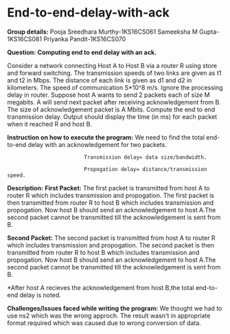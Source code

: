 # End-to-end-delay-with-ack

**Group details:**
Pooja Sreedhara Murthy-1KS16CS061
Sameeksha M Gupta-1KS16CS081
Priyanka Pandit-1KS16CS070

**Question:**
**Computing end to end delay with an ack.**

Consider a network connecting Host A to Host B via a router R using store and forward switching. The transmission speeds of two links are given as t1 and t2 in Mbps. The distance of each link is given as d1 and d2 in kilometers. The speed of communication S*10^8 m/s. Ignore the processing delay in router. Suppose host A wants to send 2 packets each of size M megabits. A will send next packet after receiving acknowledgement from B. The size of acknowledgement packet is A Mbits. Compute the end to end transmission delay. Output should display the time (in ms) for each packet when it reached R and host B.

**Instruction on how to execute the program:**
We need to find the total end-to-end delay with an acknowledgement for two packets.

                             Transmission delay= data size/bandwidth.
                             
                             Propogation delay= distance/transmission speed. 
**Description:**
**First Packet:**
The first packet is transmitted from host A to router R which includes transmission and propogation.
The first packet is then transmitted from router R to host B which includes transmission and propogation.
Now host B should send an acknowledgement to host A.The second packet cannot be transmitted till the acknowledgement is sent from B.

**Second Packet:**
The second packet is transmitted from host A to router R which includes transmission and propogation.
The second packet is then transmitted from router R to host B which includes transmission and propogation.
Now host B should send an acknowledgement to host A.The second packet cannot be transmitted till the acknowledgement is sent from B.

*After host A recieves the acknowledgement from host B,the total end-to-end delay is noted.

**Challenges/Issues faced while writing the program:**
We thought we had to use ns2 which was the wrong approch.
The result wasn't in appropriate format required which was caused due to wrong conversion of data.


